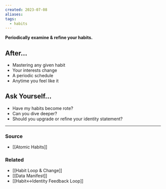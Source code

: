 ```yaml
---
created: 2023-07-08
aliases: 
tags:
  - habits
---
```

**Periodically examine & refine your habits.**

## After...

- Mastering any given habit
- Your interests change
- A periodic schedule
- Anytime you feel like it

## Ask Yourself...

- Have my habits become rote?
- Can you dive deeper?
- Should you upgrade or refine your identity statement?

---

### Source
- [[Atomic Habits]]

### Related
- [[Habit Loop & Change]]
- [[Data Manifest]]
- [[Habit↔Identity Feedback Loop]]